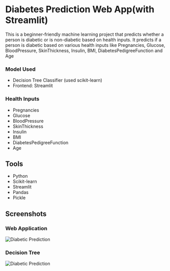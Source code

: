 # Diabetes Prediction Web App(with Streamlit)

This is a beginner-friendly machine learning project that predicts whether a person is diabetic or is non-diabetic based on health inputs.
It predicts if a person is diabetic based on various health inputs like Pregnancies, Glucose, BloodPressure, SkinThickness, Insulin, BMI, DiabetesPedigreeFunction and Age

### Model Used
- Decision Tree Classifier (used scikit-learn)
- Frontend: Streamlit

### Health Inputs
- Pregnancies
- Glucose
- BloodPressure
- SkinThickness
- Insulin
- BMI
- DiabetesPedigreeFunction
- Age

## Tools
- Python
- Scikit-learn
- Streamlit
- Pandas
- Pickle

## Screenshots

### Web Application
![Diabetic Prediction](Diabetes%20Prediction)

### Decision Tree
![Diabetic Prediction](Diabetes%20Prediction)

